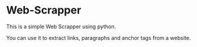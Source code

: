 # Web-Scrapper

This is a simple Web Scrapper using python. 

You can use it to extract links, paragraphs and anchor tags from a website. 